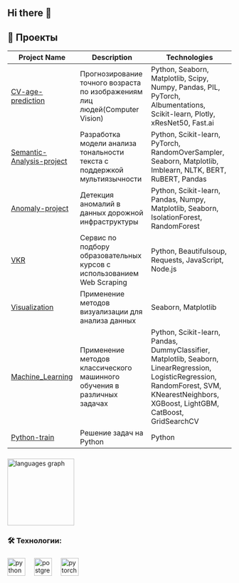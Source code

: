 ## Hi there 👋



###

<!--<h3 align="left">👩‍💻  Обо мне</h3>

###

<p align="left">Я начинающий Data Scientist. </p>

###-->



## 📂 Проекты   

| Project Name                  | Description                                                                 | Technologies                                                                                     |
|-------------------------------|-----------------------------------------------------------------------------|--------------------------------------------------------------------------------------------------|
| [CV-age-prediction](https://github.com/R1mazy/CV_age_prediction)  | Прогнозирование точного возраста по изображениям лиц людей(Computer Vision)   | Python, Seaborn, Matplotlib, Scipy, Numpy, Pandas, PIL, PyTorch, Albumentations, Scikit-learn, Plotly, xResNet50, Fast.ai                                                                                                  |
| [Semantic-Analysis-project](https://github.com/R1mazy/Semantic-Analysis-project)   | Разработка модели анализа тональности текста с поддержкой мультиязычности                                          | Python, Scikit-learn, PyTorch, RandomOverSampler, Seaborn, Matplotlib, Imblearn, NLTK, BERT, RuBERT, Pandas                                   |
| [Anomaly-project](https://github.com/R1mazy/anomaly_project)              | Детекция аномалий в данных дорожной инфраструктуры                                                       | Python, Scikit-learn, Pandas, Numpy, Matplotlib, Seaborn, IsolationForest, RandomForest                                    |
| [VKR](https://github.com/R1mazy/vkr-lebedev)                | Сервис по подбору образовательных курсов с использованием Web Scraping                                         | Python, Beautifulsoup, Requests, JavaScript, Node.js                 |
| [Visualization](https://github.com/R1mazy/Visualization)| Применение методов визуализации для анализа данных                |  Seaborn, Matplotlib                        |
| [Machine_Learning](https://github.com/R1mazy/Machine_Learning)     | Применение методов классического машинного обучения в различных задачах           | Python, Scikit-learn, Pandas, DummyClassifier, Matplotlib, Seaborn, LinearRegression, LogisticRegression, RandomForest, SVM, KNearestNeighbors, XGBoost, LightGBM, CatBoost, GridSearchCV                  |
| [Python-train](https://github.com/R1mazy/Python_train)            | Решение задач на Python                         | Python   |

###

<div align="left">
  <img src="https://github-readme-stats.vercel.app/api/top-langs?username=R1mazy&locale=en&hide_title=false&layout=compact&card_width=320&langs_count=5&theme=dracula&hide_border=false&order=2" height="150" alt="languages graph"  />
</div>

###

<h3 align="left">🛠 Технологии:</h3>

###

<div align="left">
  <img src="https://skillicons.dev/icons?i=py" height="40" alt="python logo"  />
  <img width="12" />
  <img src="https://skillicons.dev/icons?i=postgres" height="40" alt="postgresql logo"  />
  <img width="12" />
  <img src="https://skillicons.dev/icons?i=pytorch" height="40" alt="pytorch logo"  />
</div>

###





<!--
**R1mazy/R1mazy** is a ✨ _special_ ✨ repository because its `README.md` (this file) appears on your GitHub profile.

Here are some ideas to get you started:

- 🔭 I’m currently working on ...
- 🌱 I’m currently learning ...
- 👯 I’m looking to collaborate on ...
- 🤔 I’m looking for help with ...
- 💬 Ask me about ...
- 📫 How to reach me: ...
- 😄 Pronouns: ...
- ⚡ Fun fact: ...
-->
